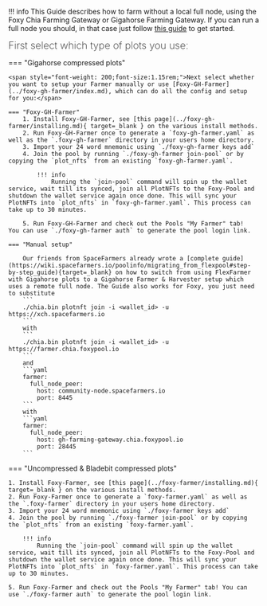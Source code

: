 !!! info
    This Guide describes how to farm without a local full node, using the Foxy Chia Farming Gateway or Gigahorse Farming Gateway. If you can run a full node you should, in that case just follow [this guide](../foxy-pool/pools/chia/getting-started.md) to get started.

<span style="font-weight: 200;font-size:1.25rem;">First select which type of plots you use:</span>

=== "Gigahorse compressed plots"

    <span style="font-weight: 200;font-size:1.15rem;">Next select whether you want to setup your Farmer manually or use [Foxy-GH-Farmer](../foxy-gh-farmer/index.md), which can do all the config and setup for you:</span>

    === "Foxy-GH-Farmer"
        1. Install Foxy-GH-Farmer, see [this page](../foxy-gh-farmer/installing.md){ target=_blank } on the various install methods.
        2. Run Foxy-GH-Farmer once to generate a `foxy-gh-farmer.yaml` as well as the `.foxy-gh-farmer` directory in your users home directory.
        3. Import your 24 word mnemonic using `./foxy-gh-farmer keys add`
        4. Join the pool by running `./foxy-gh-farmer join-pool` or by copying the `plot_nfts` from an existing `foxy-gh-farmer.yaml`.

            !!! info
                Running the `join-pool` command will spin up the wallet service, wait till its synced, join all PlotNFTs to the Foxy-Pool and shutdown the wallet service again once done. This will sync your PlotNFTs into `plot_nfts` in `foxy-gh-farmer.yaml`. This process can take up to 30 minutes.

        5. Run Foxy-GH-Farmer and check out the Pools "My Farmer" tab!  You can use `./foxy-gh-farmer auth` to generate the pool login link.

    === "Manual setup"

        Our friends from SpaceFarmers already wrote a [complete guide](https://wiki.spacefarmers.io/poolinfo/migrating_from_flexpool#step-by-step_guide){target=_blank} on how to switch from using FlexFarmer with Gigahorse plots to a Gigahorse Farmer & Harvester setup which uses a remote full node. The Guide also works for Foxy, you just need to substitute
        ```
        ./chia.bin plotnft join -i <wallet_id> -u https://xch.spacefarmers.io
        ```
        with
        ```
        ./chia.bin plotnft join -i <wallet_id> -u https://farmer.chia.foxypool.io
        ```
        and
        ```yaml
        farmer:
          full_node_peer:
            host: community-node.spacefarmers.io
            port: 8445
        ```
        with
        ```yaml
        farmer:
          full_node_peer:
            host: gh-farming-gateway.chia.foxypool.io
            port: 28445
        ```

=== "Uncompressed & Bladebit compressed plots"

    1. Install Foxy-Farmer, see [this page](../foxy-farmer/installing.md){ target=_blank } on the various install methods.
    2. Run Foxy-Farmer once to generate a `foxy-farmer.yaml` as well as the `.foxy-farmer` directory in your users home directory.
    3. Import your 24 word mnemonic using `./foxy-farmer keys add`
    4. Join the pool by running `./foxy-farmer join-pool` or by copying the `plot_nfts` from an existing `foxy-farmer.yaml`.

        !!! info
            Running the `join-pool` command will spin up the wallet service, wait till its synced, join all PlotNFTs to the Foxy-Pool and shutdown the wallet service again once done. This will sync your PlotNFTs into `plot_nfts` in `foxy-farmer.yaml`. This process can take up to 30 minutes.

    5. Run Foxy-Farmer and check out the Pools "My Farmer" tab! You can use `./foxy-farmer auth` to generate the pool login link.
